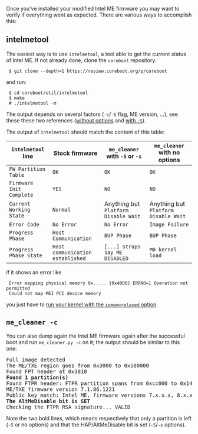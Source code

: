 Once you've installed your modified Intel ME firmware you may want to verify if everything went as expected.
There are various ways to accomplish this:

## intelmetool

The easiest way is to use `intelmetool`, a tool able to get the current status of Intel ME. If not already done, clone the `coreboot` repository:

     $ git clone --depth=1 https://review.coreboot.org/p/coreboot

and run:

     $ cd coreboot/util/intelmetool
     $ make
     # ./intelmetool -m

The output depends on several factors (`-s`/`-S` flag, ME version, ...), see these these two references ([without options](https://gist.github.com/corna/d637a7c3279f41e9be65b43b673d54d3) and [with `-S`](https://gist.github.com/corna/6d8a24fdaca1afd0ae2a84ecde4573dd)).

The output of `intelmetool` should match the content of this table:

| `intelmetool` line       | Stock firmware                   | `me_cleaner` with `-S` or `-s`       | `me_cleaner` with no options         |
|--------------------------|----------------------------------|--------------------------------------|--------------------------------------|
| `FW Partition Table`     | `OK`                             | `OK`                                 | `OK`                                 |
| `Firmware Init Complete` | `YES`                            | `NO`                                 | `NO`                                 |
| `Current Working State`  | `Normal`                         | Anything but `Platform Disable Wait` | Anything but `Platform Disable Wait` |
| `Error Code`             | `No Error`                       | `No Error`                           | `Image Failure`                      |
| `Progress Phase`         | `Host Communication`             | `BUP Phase`                          | `BUP Phase`                          |
| `Progress Phase State`   | `Host communication established` | `[...] straps say ME DISABLED`       | `M0 kernel load`                     |

If it shows an error like

     Error mapping physical memory 0x..... [0x4000] ERRNO=1 Operation not permitted
     Could not map MEI PCI device memory

you just have to [run your kernel with the `iomem=relaxed` option](https://github.com/corna/me_cleaner/issues/30#issuecomment-301193328).

## `me_cleaner -c`

You can also dump again the Intel ME firmware again after the successful boot and run `me_cleaner.py -c` on it; the output should be similar to this one:

<pre>
Full image detected
The ME/TXE region goes from 0x3000 to 0x500000
Found FPT header at 0x3010
<b>Found 1 partition(s)</b>
Found FTPR header: FTPR partition spans from 0xcc000 to 0x142000
ME/TXE firmware version 7.1.86.1221
Public key match: Intel ME, firmware versions 7.x.x.x, 8.x.x.x
<b>The AltMeDisable bit is SET</b>
Checking the FTPR RSA signature... VALID
</pre>

Note the two bold lines, which means respectively that only a partition is left (`-S` or no options) and that the HAP/AltMeDisable bit is set (`-S`/`-s` options).